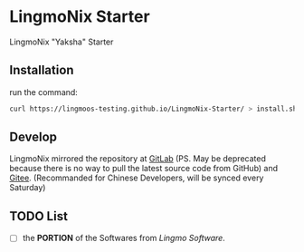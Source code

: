 # LingmoNix Starter
LingmoNix "Yaksha" Starter
## Installation
run the command:
```bash
curl https://lingmoos-testing.github.io/LingmoNix-Starter/ > install.sh && sudo bash install.sh
```
## Develop
LingmoNix mirrored the repository at [GitLab](https://gitlab.com/arkimium_76/LingmoNix-Starter) (PS. May be deprecated because there is no way to pull the latest source code from GitHub) and [Gitee](https://gitee.com/arkimium_76/LingmoNix-Starter). (Recommanded for Chinese Developers, will be synced every Saturday)
## TODO List
- [ ] the **PORTION** of the Softwares from _Lingmo Software_.
